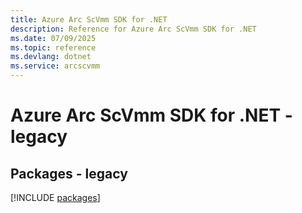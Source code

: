 ```yaml
---
title: Azure Arc ScVmm SDK for .NET
description: Reference for Azure Arc ScVmm SDK for .NET
ms.date: 07/09/2025
ms.topic: reference
ms.devlang: dotnet
ms.service: arcscvmm
---
```

# Azure Arc ScVmm SDK for .NET - legacy
## Packages - legacy
[!INCLUDE [packages](arc-scvmm-index.md)]